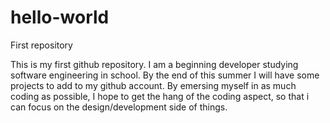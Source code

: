 # hello-world
First repository

This is my first github repository. I am a beginning developer studying software engineering in school. By the end of this summer I will have some projects to add to my github account. By emersing myself in as much coding as possible, I hope to get the hang of the coding aspect, so that i can focus on the design/development side of things.
